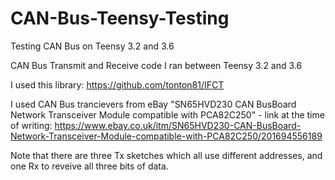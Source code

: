 # CAN-Bus-Teensy-Testing
Testing CAN Bus on Teensy 3.2 and 3.6

CAN Bus Transmit and Receive code I ran between Teensy 3.2 and 3.6

I used this library: https://github.com/tonton81/IFCT

I used CAN Bus trancievers from eBay "SN65HVD230 CAN BusBoard Network Transceiver Module compatible with PCA82C250" - link at the time of writing: https://www.ebay.co.uk/itm/SN65HVD230-CAN-BusBoard-Network-Transceiver-Module-compatible-with-PCA82C250/201694556189

Note that there are three Tx sketches which all use different addresses, and one Rx to reveive all three bits of data.

